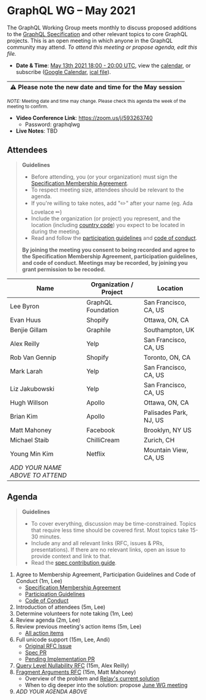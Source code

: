 # GraphQL WG – May 2021

The GraphQL Working Group meets monthly to discuss proposed additions to the
[GraphQL Specification](https://github.com/graphql/graphql-spec) and other
relevant topics to core GraphQL projects. This is an open meeting in which
anyone in the GraphQL community may attend. *To attend this meeting or propose
agenda, edit this file.*

- **Date & Time**: [May 13th 2021 18:00 - 20:00 UTC](https://www.timeanddate.com/worldclock/meetingdetails.html?year=2021&month=5&day=13&hour=18&min=0&sec=0&p1=224&p2=179&p3=136&p4=268&p5=367&p6=438&p7=240&iv=0), view the [calendar](https://calendar.google.com/calendar/embed?src=linuxfoundation.org_ik79t9uuj2p32i3r203dgv5mo8%40group.calendar.google.com), or subscribe ([Google Calendar](https://calendar.google.com/calendar?cid=bGludXhmb3VuZGF0aW9uLm9yZ19pazc5dDl1dWoycDMyaTNyMjAzZGd2NW1vOEBncm91cC5jYWxlbmRhci5nb29nbGUuY29t), [ical file](https://calendar.google.com/calendar/ical/linuxfoundation.org_ik79t9uuj2p32i3r203dgv5mo8%40group.calendar.google.com/public/basic.ics)).

| :warning: **Please note the new date and time for the May session** |
| ------------------------------------------------------------------- |

  <small>*NOTE:* Meeting date and time may change. Please check this agenda the week of the meeting to confirm.</small>
- **Video Conference Link**: https://zoom.us/j/593263740
  - Password: graphqlwg
- **Live Notes**: TBD


## Attendees

> **Guidelines**
> - Before attending, you (or your organization) must sign the [Specification Membership Agreement](https://github.com/graphql/foundation).
> - To respect meeting size, attendees should be relevant to the agenda.
> - If you're willing to take notes, add "✏️" after your name (eg. Ada Lovelace ✏)
> - Include the organization (or project) you represent, and the location (including [country code](https://en.wikipedia.org/wiki/List_of_ISO_3166_country_codes#Current_ISO_3166_country_codes)) you expect to be located in during the meeting.
> - Read and follow the [participation guidelines](https://github.com/graphql/graphql-wg#participation-guidelines) and [code of conduct](https://github.com/graphql/foundation/blob/master/CODE-OF-CONDUCT.md).
>
> **By joining the meeting you consent to being recorded and agree to the Specification Membership Agreement, participation guidelines, and code of conduct. Meetings may be recorded, by joining you grant permission to be recoded.**

| Name                     | Organization / Project   | Location
| ------------------------ | ------------------------ | ------------------------
| Lee Byron                | GraphQL Foundation       | San Francisco, CA, US
| Evan Huus                | Shopify                  | Ottawa, ON, CA
| Benjie Gillam            | Graphile                 | Southampton, UK
| Alex Reilly              | Yelp                     | San Francisco, CA, US
| Rob Van Gennip           | Shopify                  | Toronto, ON, CA
| Mark Larah               | Yelp                     | San Francisco, CA, US
| Liz Jakubowski           | Yelp                     | San Francisco, CA, US
| Hugh Willson             | Apollo                   | Ottawa, ON, CA
| Brian Kim                | Apollo                   | Palisades Park, NJ, US
| Matt Mahoney             | Facebook                 | Brooklyn, NY US
| Michael Staib            | ChilliCream              | Zurich, CH
| Young Min Kim            | Netflix                  | Mountain View, CA, US
| *ADD YOUR NAME ABOVE TO ATTEND*


## Agenda

> **Guidelines**
> - To cover everything, discussion may be time-constrained. Topics that require less time should be covered first. Most topics take 15-30 minutes.
> - Include any and all relevant links (RFC, issues & PRs, presentations). If there are no relevant links, open an issue to provide context and link to that.
> - Read the [spec contribution guide](https://github.com/graphql/graphql-spec/blob/master/CONTRIBUTING.md).

<!--

Example agenda item:

1. Discuss moving the subscriptions proposal to stage 2 (30m, Lee)
   - [Subscriptions RFC](link.to/the-relevant/pr-or-issue-or-doc)
   - [GraphQL.js PR](github.link/to/the/project/pr)
   - [Another Relevant Link](youre.getting/the-idea.now)

-->

1. Agree to Membership Agreement, Participation Guidelines and Code of Conduct (1m, Lee)
   - [Specification Membership Agreement](https://github.com/graphql/foundation)
   - [Participation Guidelines](https://github.com/graphql/graphql-wg#participation-guidelines)
   - [Code of Conduct](https://github.com/graphql/foundation/blob/master/CODE-OF-CONDUCT.md)
1. Introduction of attendees (5m, Lee)
1. Determine volunteers for note taking (1m, Lee)
1. Review agenda (2m, Lee)
1. Review previous meeting's action items (5m, Lee)
   - [All action items](https://github.com/graphql/graphql-wg/issues?q=is%3Aissue+label%3A%22Action+item+%3Aclapper%3A%22)
1. Full unicode support (15m, Lee, Andi)
   - [Original RFC Issue](https://github.com/graphql/graphql-spec/issues/687)
   - [Spec PR](https://github.com/graphql/graphql-spec/pull/849)
   - [Pending Implementation PR](https://github.com/graphql/graphql-js/pull/2449)
1. [Query Level Nullability RFC](https://github.com/twof/graphql-spec/pull/1) (15m, Alex Reilly)
1. [Fragment Arguments RFC](https://github.com/graphql/graphql-spec/pull/865) (15m, Matt Mahoney)
   - Overview of the problem and [Relay's current solution](https://relay.dev/docs/api-reference/graphql-and-directives/#arguments)
   - When to dig deeper into the solution: propose [June WG meeting](https://github.com/graphql/graphql-wg/blob/main/agendas/2021-06-03.md)
3. *ADD YOUR AGENDA ABOVE*

